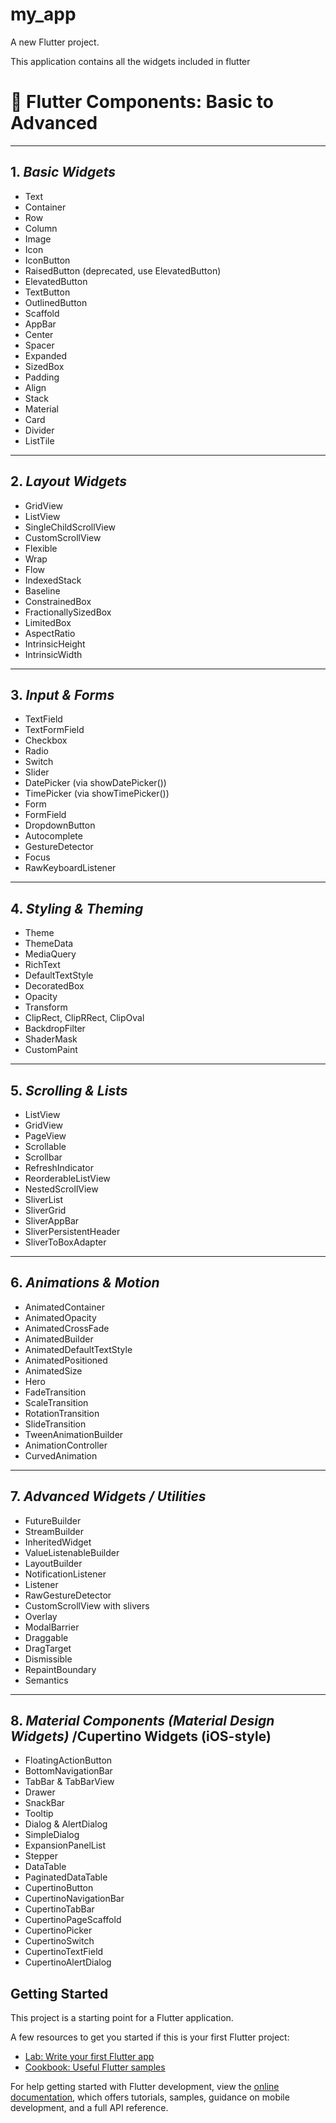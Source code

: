 # my_app
A new Flutter project.

This application contains all the widgets included in flutter 
# 🌟 Flutter Components: Basic to Advanced

---

## 1. *Basic Widgets*

* Text
* Container
* Row
* Column
* Image
* Icon
* IconButton
* RaisedButton (deprecated, use ElevatedButton)
* ElevatedButton
* TextButton
* OutlinedButton
* Scaffold
* AppBar
* Center
* Spacer
* Expanded
* SizedBox
* Padding
* Align
* Stack
* Material
* Card
* Divider
* ListTile

---

## 2. *Layout Widgets*

* GridView
* ListView
* SingleChildScrollView
* CustomScrollView
* Flexible
* Wrap
* Flow
* IndexedStack
* Baseline
* ConstrainedBox
* FractionallySizedBox
* LimitedBox
* AspectRatio
* IntrinsicHeight
* IntrinsicWidth

---

## 3. *Input & Forms*

* TextField
* TextFormField
* Checkbox
* Radio
* Switch
* Slider
* DatePicker (via showDatePicker())
* TimePicker (via showTimePicker())
* Form
* FormField
* DropdownButton
* Autocomplete
* GestureDetector
* Focus
* RawKeyboardListener

---

## 4. *Styling & Theming*

* Theme
* ThemeData
* MediaQuery
* RichText
* DefaultTextStyle
* DecoratedBox
* Opacity
* Transform
* ClipRect, ClipRRect, ClipOval
* BackdropFilter
* ShaderMask
* CustomPaint

---

## 5. *Scrolling & Lists*

* ListView
* GridView
* PageView
* Scrollable
* Scrollbar
* RefreshIndicator
* ReorderableListView
* NestedScrollView
* SliverList
* SliverGrid
* SliverAppBar
* SliverPersistentHeader
* SliverToBoxAdapter

---

## 6. *Animations & Motion*

* AnimatedContainer
* AnimatedOpacity
* AnimatedCrossFade
* AnimatedBuilder
* AnimatedDefaultTextStyle
* AnimatedPositioned
* AnimatedSize
* Hero
* FadeTransition
* ScaleTransition
* RotationTransition
* SlideTransition
* TweenAnimationBuilder
* AnimationController
* CurvedAnimation

---

## 7. *Advanced Widgets / Utilities*

* FutureBuilder
* StreamBuilder
* InheritedWidget
* ValueListenableBuilder
* LayoutBuilder
* NotificationListener
* Listener
* RawGestureDetector
* CustomScrollView with slivers
* Overlay
* ModalBarrier
* Draggable
* DragTarget
* Dismissible
* RepaintBoundary
* Semantics

---

## 8. *Material Components (Material Design Widgets)* /Cupertino Widgets (iOS-style)

* FloatingActionButton
* BottomNavigationBar
* TabBar & TabBarView
* Drawer
* SnackBar
* Tooltip
* Dialog & AlertDialog
* SimpleDialog
* ExpansionPanelList
* Stepper
* DataTable
* PaginatedDataTable
* CupertinoButton
* CupertinoNavigationBar
* CupertinoTabBar
* CupertinoPageScaffold
* CupertinoPicker
* CupertinoSwitch
* CupertinoTextField
* CupertinoAlertDialog

## Getting Started

This project is a starting point for a Flutter application.

A few resources to get you started if this is your first Flutter project:

- [Lab: Write your first Flutter app](https://docs.flutter.dev/get-started/codelab)
- [Cookbook: Useful Flutter samples](https://docs.flutter.dev/cookbook)

For help getting started with Flutter development, view the
[online documentation](https://docs.flutter.dev/), which offers tutorials,
samples, guidance on mobile development, and a full API reference.
